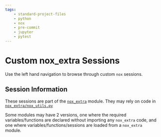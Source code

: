 ```yaml
---
tags:
    - standard-project-files
    - python
    - nox
    - pre-commit
    - jupyter
    - pytest
---
```



# Custom nox_extra Sessions

Use the left hand navigation to browse through custom `nox` sessions.

## Session Information

These sessions are part of the [`nox_extra`](../index.md) module. They may rely on code in [`nox_extra/nox_utils.py`](../index.md#nox_extranox_utilspy)

Some modules may have 2 versions, one where the required variables/functions are declared without importing any `nox_extra` code, and one where variables/functions/sessions are loaded from a `nox_extra` module.
